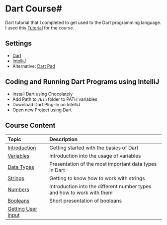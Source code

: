 # Dart Course#
Dart tutorial that I completed to get used to the Dart programming language. I used this [Tutorial](https://www.youtube.com/watch?v=5xlVP04905w) for the course.

## Settings ##
- [Dart](https://dart.dev/get-dart)
- [IntelliJ](https://www.jetbrains.com/idea/download/download-thanks.html?platform=windows&code=IIC)
- Alternative: [Dart Pad](https://dartpad.dev/?)

## Coding and Running Dart Programs using IntelliJ ##
- Install Dart using Chocolately
- Add Path to `/bin` folder to PATH variables
- Download Dart Plug-In on IntelliJ
- Open new Project using Dart

## Course Content ##

| Topic | Description |
| :------ | :----------- |
| [Introduction]() | Getting started with the basics of Dart |
| [Variables]() | Introduction into the usage of variables |
| [Data Types]() | Presentation of the most important data types in Dart |
| [Strings]() | Getting to know how to work with strings |
| [Numbers]()  | Introduction into the different number types and how to work with them|
| [Booleans]() | Short presentation of booleans |
| [Getting User Input]() |  |